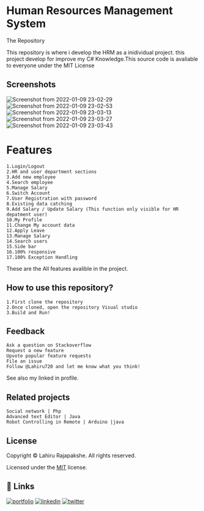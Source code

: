 
# Human Resources Management System

The Repository

This repository is where i develop the HRM as a inidividual project. this project develop for improve my C# Knowledge.This source code is avaliable to everyone under the MIT License


## Screenshots
![Screenshot from 2022-01-09 23-02-29](https://user-images.githubusercontent.com/66423576/148693620-9e07b9b5-d5e8-4af8-a227-ff6c4bedb7cd.png)
![Screenshot from 2022-01-09 23-02-53](https://user-images.githubusercontent.com/66423576/148693623-4c303d76-8184-47b1-abd9-25d1c1e4431f.png)
![Screenshot from 2022-01-09 23-03-13](https://user-images.githubusercontent.com/66423576/148693624-65447ba5-632a-46b0-bba0-f67a4dd5dae8.png)
![Screenshot from 2022-01-09 23-03-27](https://user-images.githubusercontent.com/66423576/148693626-48de47bc-003f-4bfb-9bab-4fa24ac03a80.png)
![Screenshot from 2022-01-09 23-03-43](https://user-images.githubusercontent.com/66423576/148693628-2df2a0f4-b976-41b2-9597-084926e041a2.png)



# Features

    1.Login/Logout
    2.HR and user department sections
    3.Add new employee
    4.Search employee
    5.Manage Salary
    6.Switch Account
    7.User Registration with password
    8.Existing data catching
    9.Add Salary / Update Salary (This function only visible for HR depatment user) 
    10.My Profile
    11.Change My account data
    12.Apply Leave
    13.Manage Salary
    14.Search users
    15.Side bar
    16.100% responsive
    17.100% Exception Handling
    
These are the All features avalible in the project.

## How to use this repository?
    1.First clone the repository
    2.Once cloned, open the repository Visual studio
    3.Build and Run!

## Feedback
    Ask a question on Stackoverflow
    Request a new feature
    Upvote popular feature requests
    File an issue
    Follow @Lahiru720 and let me know what you think!

See also my linked in profile.



## Related projects

    Social network | Php
    Advanced text Editor | Java
    Robot Controlling in Remote | Arduino |java


## License
Copyright © Lahiru Rajapakshe. All rights reserved.

Licensed under the [MIT](https://github.com/Lahiru720/Human-Resources-Management-System-in-C-/pull/2) license.


## 🔗 Links
[![portfolio](https://img.shields.io/badge/my_portfolio-000?style=for-the-badge&logo=ko-fi&logoColor=white)](https://medium.com/@lahirurajapakshe.stack)
[![linkedin](https://img.shields.io/badge/linkedin-0A66C2?style=for-the-badge&logo=linkedin&logoColor=white)](https://www.linkedin.com/in/lahiru-rajapakshe-9919651ba/)
[![twitter](https://img.shields.io/badge/twitter-1DA1F2?style=for-the-badge&logo=twitter&logoColor=white)](https://twitter.com/LahiruRJ)

